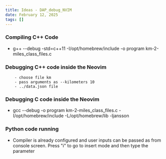 ```yaml
---
title: Ideas - DAP_debug_NVIM
date: February 12, 2025
tags: []
---
```


### Compiling C++ Code
   * g++ --debug -std=c++11 -I/opt/homebrew/include -o program km-2-miles_class_files.c

### Debugging C++ code inside the Neovim 
        - choose file km 
        - pass arguments as --kilometers 10
        - ../data.json file

### Debugging C code inside the Neovim 
   * gcc --debug -o program  km-2-miles_class_files.c -I/opt/homebrew/include -L/opt/homebrew/lib -ljansson

### Python code running 
   * Compiler is already configured and user inputs can be passed as from console screen.
      Press "i" to go to insert mode and then type the parameter 



